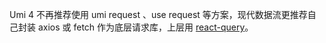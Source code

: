 Umi 4 不再推荐使用 umi request 、use request 等方案，现代数据流更推荐自己封装 axios 或 fetch 作为底层请求库，上层用 [react-query](https://umijs.org/docs/max/react-query)。
